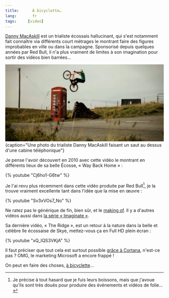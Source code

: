```yaml
---
title:      À bicyclette…
lang:       fr
tags:     [video]
---
```


[Danny MacAskill](http://fr.wikipedia.org/wiki/Danny_MacAskill) est un trialiste écossais hallucinant, qui s'est notamment fait connaître via différents court métrages le montrant faire des figures improbables en ville ou dans la campagne. Sponsorisé depuis quelques années par Red Bull, il n'a plus vraiment de limites à son imagination pour sortir des vidéos bien barrées…

![](danny-macaskill.jpg){caption="Une photo du trialiste Danny MacAskill faisant un saut au dessus d'une cabine téléphonique"}

Je pense l'avoir découvert en 2010 avec cette vidéo le montrant en différents lieux de sa belle Écosse, « Way Back Home » :

{% youtube "Cj6ho1-G6tw" %}

Je l'ai revu plus récemment dans cette vidéo produite par Red Bull[^1], je la trouve vraiment excellente tant dans l'idée que la mise en œuvre :

{% youtube "Sv3xVOs7_No" %}

Ne ratez pas le générique de fin, bien sûr, et le [making of](http://imaginate.redbull.com/behind-the-scenes). Il y a d'autres vidéos aussi dans [la série « Imaginate »](http://imaginate.redbull.com/).

Sa dernière vidéo, « The Ridge », est un retour à la nature dans la belle et célèbre île écossaise de Skye, mettez-vous ça en Full HD plein écran :

{% youtube "xQ_IQS3VKjA" %}

Il faut préciser que tout cela est surtout possible [grâce à Cortana](https://www.youtube.com/watch?v=WC1KwpRPm7s), n'est-ce pas ? OMG, le marketing Microsoft a encore frappé !

On peut en faire des choses, [à bicyclette](https://www.youtube.com/watch?v=WizGTZtjgvo)…


[^1]: Je précise à tout hasard que je fuis leurs boissons, mais que j'avoue qu'ils sont très doués pour produire des événements et vidéos de folie…




